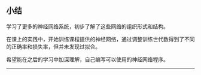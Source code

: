 ## 小结

学习了更多的神经网络系统，初步了解了这些网络的组织形式和结构。

在课上的实践中，开始训练课程提供的神经网络，通过调整训练世代数得到了不同的正确率和损失率，但并未发现过拟合。

希望能在之后的学习中加深理解，自己编写可以使用的神经网络程序。

----



